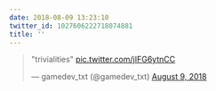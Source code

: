 ```yaml
---
date: 2018-08-09 13:23:10
twitter_id: 1027606222718074881
title: ''
---
```


<blockquote class="twitter-tweet"><p lang="en" dir="ltr">&quot;trivialities&quot; <a href="https://t.co/jIFG6ytnCC">pic.twitter.com/jIFG6ytnCC</a></p>&mdash; gamedev_txt (@gamedev_txt) <a href="https://twitter.com/gamedev_txt/status/1027558280372076545?ref_src=twsrc%5Etfw">August 9, 2018</a></blockquote>
<script async src="https://platform.twitter.com/widgets.js" charset="utf-8"></script>
